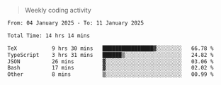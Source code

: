 > Weekly coding activity
<!--START_SECTION:waka-->

```txt
From: 04 January 2025 - To: 11 January 2025

Total Time: 14 hrs 14 mins

TeX           9 hrs 30 mins   ████████████████▓░░░░░░░░   66.78 %
TypeScript    3 hrs 31 mins   ██████▒░░░░░░░░░░░░░░░░░░   24.82 %
JSON          26 mins         ▓░░░░░░░░░░░░░░░░░░░░░░░░   03.06 %
Bash          17 mins         ▓░░░░░░░░░░░░░░░░░░░░░░░░   02.02 %
Other         8 mins          ▒░░░░░░░░░░░░░░░░░░░░░░░░   00.99 %
```

<!--END_SECTION:waka-->
